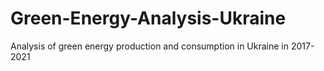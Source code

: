 # Green-Energy-Analysis-Ukraine
Analysis of green energy production and consumption in Ukraine in 2017-2021
